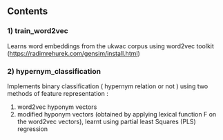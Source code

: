 ## Contents

### 1) train_word2vec

Learns word embeddings from the ukwac corpus using word2vec toolkit (https://radimrehurek.com/gensim/install.html)

### 2) hypernym_classification

Implements binary classification ( hypernym relation or not ) using two methods of feature representation :

1. word2vec hyponym vectors
2. modified hyponym vectors (obtained by applying lexical function F on the word2vec vectors), learnt using partial least Squares (PLS) regression


